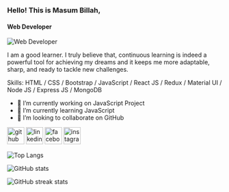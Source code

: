 ### Hello! This is Masum Billah,
#### Web Developer
![Web Developer](https://media.licdn.com/dms/image/D5616AQHuh-PhL3DUjw/profile-displaybackgroundimage-shrink_350_1400/0/1714110888051?e=1720051200&v=beta&t=mW0Z86nRYXtkbG_-4BoA2DQDQVbSQgyekr2a493fdxc)

I am a good learner. I truly believe that, continuous learning is indeed a powerful tool for achieving my dreams and it keeps me more adaptable, sharp, and ready to tackle new challenges.

Skills: HTML / CSS / Bootstrap / JavaScript / React JS / Redux / Material UI / Node JS / Express JS / MongoDB

- 🔭 I’m currently working on JavaScript Project 
- 🌱 I’m currently learning JavaScript 
- 👯 I’m looking to collaborate on GitHub 


[<img src='https://cdn.jsdelivr.net/npm/simple-icons@3.0.1/icons/github.svg' alt='github' height='40'>](https://github.com/masum2212)  [<img src='https://cdn.jsdelivr.net/npm/simple-icons@3.0.1/icons/linkedin.svg' alt='linkedin' height='40'>](https://www.linkedin.com/in/themasumbillah/)  [<img src='https://cdn.jsdelivr.net/npm/simple-icons@3.0.1/icons/facebook.svg' alt='facebook' height='40'>](https://www.facebook.com/masum1820)  [<img src='https://cdn.jsdelivr.net/npm/simple-icons@3.0.1/icons/instagram.svg' alt='instagram' height='40'>](https://www.instagram.com/masum151820/)  

![Top Langs](https://github-readme-stats.vercel.app/api/top-langs/?username=masum2212&layout=compact)

![GitHub stats](https://github-readme-stats.vercel.app/api?username=masum2212&show_icons=true)  

![GitHub streak stats](https://streak-stats.demolab.com/?user=masum2212)  

